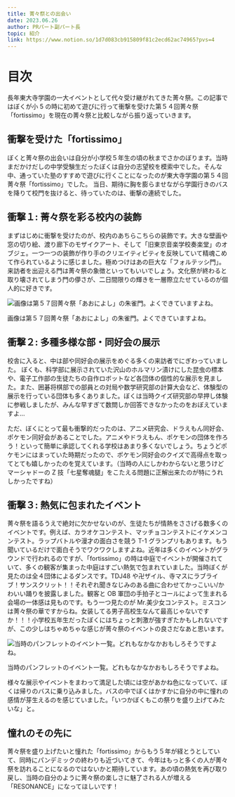 ```yaml
---
title: 菁々祭との出会い
date: 2023.06.26
author: PRパート副パート長
topic: 紹介
link: https://www.notion.so/1d7d083cb915809f81c2ecd62ac74965?pvs=4
---
```


# 目次

長年東大寺学園の一大イベントとして代々受け継がれてきた菁々祭。この記事ではぼくが小 5 の時に初めて遊びに行って衝撃を受けた第５４回菁々祭「fortissimo」を現在の菁々祭と比較しながら振り返っていきます。

## **衝撃を受けた「fortissimo」**

ぼくと菁々祭の出会いは自分が小学校５年生の頃の秋までさかのぼります。当時まだかけだしの中学受験生だったぼくは自分の志望校を模索中でした。そんな中、通っていた塾のすすめで遊びに行くことになったのが東大寺学園の第５４回菁々祭「fortissimo」でした。 当日、期待に胸を膨らませながら学園行きのバスを降りて校門を抜けると、待っていたのは、衝撃の連続でした。

## **衝撃１: 菁々祭を彩る校内の装飾**

まずはじめに衝撃を受けたのが、校内のあちらこちらの装飾です。大きな壁画や窓の切り絵、渡り廊下のモザイクアート、そして「旧東京音楽学校奏楽堂」のオブジェ。一つ一つの装飾が作り手のクリエイティビティを反映していて精魂こめて作られているように感じました。極めつけはあの巨大な「フォルテッシ門」。来訪者を出迎える門は菁々祭の象徴といってもいいでしょう。文化祭が終わると取り壊されてしまう門の儚さが、二日間限りの輝きを一層際立たせているのが個人的に好きです。

![画像は第５７回菁々祭「あおによし」の朱雀門。よくできていますよね。](%E8%8F%81%E3%80%85%E7%A5%AD%E3%81%A8%E3%81%AE%E5%87%BA%E4%BC%9A%E3%81%84%201d7d083cb915809f81c2ecd62ac74965/image.png)

画像は第５７回菁々祭「あおによし」の朱雀門。よくできていますよね。

## **衝撃２: 多種多様な部・同好会の展示**

校舎に入ると、中は部や同好会の展示をめぐる多くの来訪者でにぎわっていました。 ぼくも、科学部に展示されていた沢山のホルマリン漬けにした昆虫の標本や、電子工作部の生徒たちの自作ロボットなど各団体の個性的な展示を見ました。また、囲碁将棋部での部員との対局や数学研究部の計算大会など、体験型の展示を行っている団体も多くありました。ぼくは当時クイズ研究部の早押し体験に参戦しましたが、みんな早すぎて数問しか回答できなかったのをおぼえていますよ...

ただ、ぼくにとって最も衝撃的だったのは、アニメ研究会、ドラえもん同好会、ポケモン同好会があることでした。アニメやドラえもん、ポケモンの団体を作ろう！といって簡単に承認してくれる学校はあまり多くないでしょう。ちょうどポケモンにはまっていた時期だったので、ポケモン同好会のクイズで高得点を取ってとても嬉しかったのを覚えています。（当時の人にしかわからないと思うけどマーシャドーの Z 技「七星奪魂腿」をこたえる問題に正解出来たのが特にうれしかったですね）

## **衝撃３: 熱気に包まれたイベント**

菁々祭を語るうえで絶対に欠かせないのが、生徒たちが情熱をささげる数多くのイベントです。例えば、カラオケコンテスト、マッチョコンテストにイケメンコンテスト。ラップバトルや漫才の面白さを競う T-1 グランプリもあります。もう聞いているだけで面白そうでワクワクしますよね。近年は多くのイベントがグラウンドで行われるのですが、「fortissimo」の時は中庭でイベントが開催されていて、多くの観客が集まった中庭はすごい熱気で包まれていました。当時ぼくが見たのは全４団体によるダンスです。TDJ48 や卍ザイル、寺マスにラブライブ！サンスクリット！！それぞれ聞きなじみのある曲に合わせてかっこいい/かわいい踊りを披露しました。観客と OB 軍団の手拍子とコールによって生まれる会場の一体感は見ものです。もう一つ見たのが Mr.美少女コンテスト。ミスコンは菁々祭の華ですからね。女装してる男子高校生なんて最高じゃないですか！！！小学校五年生だったぼくにはちょっと刺激が強すぎたかもしれないですが、この少しはちゃめちゃな感じが菁々祭のイベントの良さだなあと思います。

![当時のパンフレットのイベント一覧。どれもなかなかおもしろそうですよね。](%E8%8F%81%E3%80%85%E7%A5%AD%E3%81%A8%E3%81%AE%E5%87%BA%E4%BC%9A%E3%81%84%201d7d083cb915809f81c2ecd62ac74965/image%201.png)

当時のパンフレットのイベント一覧。どれもなかなかおもしろそうですよね。

様々な展示やイベントをまわって満足した頃には空があかね色になっていて、ぼくは帰りのバスに乗り込みました。バスの中でぼくはかすかに自分の中に憧れの感情が芽生えるのを感じていました。「いつかぼくもこの祭りを盛り上げてみたいな」と。

## **憧れのその先に**

菁々祭を盛り上げたいと憧れた「fortissimo」からもう５年が経とうとしていて、同時にパンデミックの終わりも近づいてきて、今年はもっと多くの人が菁々祭を訪れることになるのではないかと期待しています。あの頃の熱気を再び取り戻し、当時の自分のように菁々祭の楽しさに魅了される人が増える 「RESONANCE」になってほしいです！
